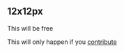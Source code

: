 12x12px
---

This will be free

This will only happen if you [contribute](https://github.com/andreaslarsen/12x12px/issues?labels=Help+me&page=1&state=open)
